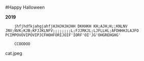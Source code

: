 #Happy Halloween


**2019**
		
		
		
		
		
		jhfjhdfkjahgjahfjHJHJHJHJHH DKKHKH KH;AJH;H;;KNLNV JNV;NVK;KJB;KFJJKLNFV;;;;;;;;L;FJJRKJL;LJFLLHL;AFDHHHJLAJFO PCIMPOVOVIPOVIPJCFHOHFORIJOIF'IORF'OI'JG'OHGREHGHG'
		
		CCOODOO








cat.jpeg
